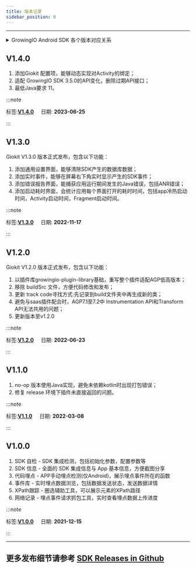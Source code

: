 ```yaml
---
title: 版本记录
sidebar_position: 0
---
```

----

<details>
<summary>GrowingIO Android SDK 各个版本对应关系</summary>

| GrowingIO SDK  | SDK Plugin    | Giokit      | SDK Demo | Flutter SDK |
| :--------------| :----------:  | :--------:  | :----:   | :----:      |
| 3.5.0          | 3.5.0         | 1.4.0       | 1.0.0    | 1.1.0       |
| 3.4.0-3.4.7    | 3.4.0-3.4.7   | 1.0.0-1.3.0 | ∅        | 1.0.0       |
| 3.1.0-3.3.6    | 3.1.0-3.3.6   | ∅           | ∅        | ∅           |

</details>

## V1.4.0

1. 添加Giokit 配置项，能够动态实现对Activity的绑定；
2. 适配 GrowingIO SDK 3.5.0的API变化，删除过期API接口；
3. 最低Java要求 11。

:::note 

 标签:**[V1.4.0](https://github.com/growingio/giokit-android/releases/tag/V1.4.0)** &nbsp;&nbsp;&nbsp;&nbsp;日期: **2023-06-25** 

:::

## V1.3.0

Giokit V1.3.0 版本正式发布，包含以下功能：

1. 添加通用设置界面，能够清除SDK产生的数据库数据；
2. 添加实时事件，能够在屏幕右下角实时显示产生的SDK事件；
3. 添加错误报告界面，能捕获应用运行期间发生的Java错误，包括ANR错误；
4. 添加启动耗时界面，会统计应用每个界面打开的耗时时间，包括app冷热启动时间，Activity启动时间，Fragment启动时间。

:::note 

 标签:**[V1.3.0](https://github.com/growingio/giokit-android/releases/tag/V1.3.0)** &nbsp;&nbsp;&nbsp;&nbsp;日期: **2022-11-17** 

:::

## V1.2.0

Giokit V1.2.0 版本正式发布，包含以下功能：
1. 以插件库growingio-plugin-library基础，重写整个插件适配AGP低高版本；
2. 移除 buildSrc 文件，方便代码修改和发布；
3. 更新 track code寻找方式:先记录到build文件夹中再生成新的类；
4. 避免与saas插件配合时，AGP7.1至7.2中 Instrumentation API和Transform API无法共用的问题；
5. 更新版本至v1.2.0

:::note 

 标签:**[V1.2.0](https://github.com/growingio/giokit-android/releases/tag/V1.2.0)** &nbsp;&nbsp;&nbsp;&nbsp;日期: **2022-06-23** 

:::

## V1.1.0

1. no-op 版本使用Java实现，避免未依赖kotlin时出现打包错误；
2. 修复 release 环境下插件未直接返回的问题。

:::note 

 标签:**[V1.1.0](https://github.com/growingio/giokit-android/releases/tag/V1.1.0)** &nbsp;&nbsp;&nbsp;&nbsp;日期: **2022-03-08** 

:::

## V1.0.0

1. SDK 自检 - SDK 集成检测，包括初始化参数，配置参数等
2. SDK 信息 - 全面的 SDK 集成信息与 App 基本信息，方便截图分享
3. 代码埋点 - APP手动埋点检测(仅Android)，展示埋点事件所在的函数
4. 事件库 - 实时埋点数据浏览，包括数据发送状态，发送数据详情
5. XPath跟踪 - 圈选辅助工具，可以展示元素的XPath路径
6. 网络记录 - 埋点事件请求抓包工具，实时查看埋点数据上传进度

:::note 

 标签:**[V1.0.0](https://github.com/growingio/giokit-android/releases/tag/V1.0.0)** &nbsp;&nbsp;&nbsp;&nbsp;日期: **2021-12-15** 

:::

---
## 更多发布细节请参考 [SDK Releases in Github](https://github.com/growingio/giokit-android/releases)